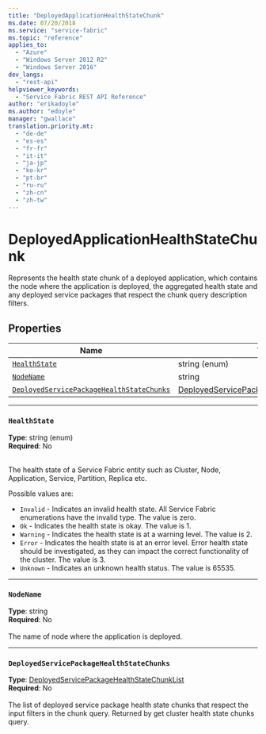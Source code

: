 ```yaml
---
title: "DeployedApplicationHealthStateChunk"
ms.date: 07/20/2018
ms.service: "service-fabric"
ms.topic: "reference"
applies_to: 
  - "Azure"
  - "Windows Server 2012 R2"
  - "Windows Server 2016"
dev_langs: 
  - "rest-api"
helpviewer_keywords: 
  - "Service Fabric REST API Reference"
author: "erikadoyle"
ms.author: "edoyle"
manager: "gwallace"
translation.priority.mt: 
  - "de-de"
  - "es-es"
  - "fr-fr"
  - "it-it"
  - "ja-jp"
  - "ko-kr"
  - "pt-br"
  - "ru-ru"
  - "zh-cn"
  - "zh-tw"
---
```

# DeployedApplicationHealthStateChunk

Represents the health state chunk of a deployed application, which contains the node where the application is deployed, the aggregated health state and any deployed service packages that respect the chunk query description filters.


## Properties
| Name | Type | Required |
| --- | --- | --- |
| [`HealthState`](#healthstate) | string (enum) | No |
| [`NodeName`](#nodename) | string | No |
| [`DeployedServicePackageHealthStateChunks`](#deployedservicepackagehealthstatechunks) | [DeployedServicePackageHealthStateChunkList](sfclient-v63-model-deployedservicepackagehealthstatechunklist.md) | No |

____
### `HealthState`
__Type__: string (enum) <br/>
__Required__: No<br/>
<br/>


The health state of a Service Fabric entity such as Cluster, Node, Application, Service, Partition, Replica etc.

Possible values are: 

  - `Invalid` - Indicates an invalid health state. All Service Fabric enumerations have the invalid type. The value is zero.
  - `Ok` - Indicates the health state is okay. The value is 1.
  - `Warning` - Indicates the health state is at a warning level. The value is 2.
  - `Error` - Indicates the health state is at an error level. Error health state should be investigated, as they can impact the correct functionality of the cluster. The value is 3.
  - `Unknown` - Indicates an unknown health status. The value is 65535.



____
### `NodeName`
__Type__: string <br/>
__Required__: No<br/>
<br/>
The name of node where the application is deployed.

____
### `DeployedServicePackageHealthStateChunks`
__Type__: [DeployedServicePackageHealthStateChunkList](sfclient-v63-model-deployedservicepackagehealthstatechunklist.md) <br/>
__Required__: No<br/>
<br/>
The list of deployed service package health state chunks that respect the input filters in the chunk query. Returned by get cluster health state chunks query.

